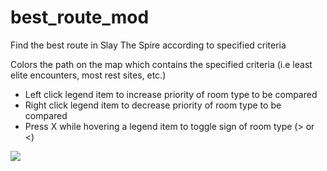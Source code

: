 # best_route_mod
Find the best route in Slay The Spire according to specified criteria

Colors the path on the map which contains the specified criteria (i.e least elite encounters, most rest sites, etc.)

* Left click legend item to increase priority of room type to be compared
* Right click legend item to decrease priority of room type to be compared
* Press X while hovering a legend item to toggle sign of room type (> or <)

![](https://i.imgur.com/DsEg34q.png)
